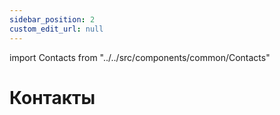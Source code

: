 ```yaml
---
sidebar_position: 2
custom_edit_url: null
---
```


import Contacts from "../../src/components/common/Contacts"

# Контакты

<Contacts />
